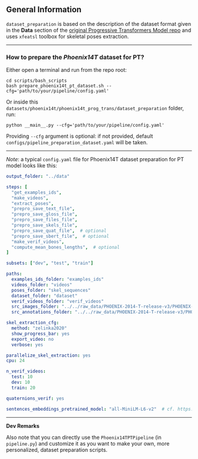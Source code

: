 ## General Information

`dataset_preparation` is based on the description of the dataset format given in the **Data** section of the 
[original Progressive Transformers Model repo](https://github.com/BenSaunders27/ProgressiveTransformersSLP)
and uses `xfeatsl` toolbox for skeletal poses extraction.

---
### How to prepare the *Phoenix14T* dataset for PT?

Either open a terminal and run from the repo root:

```commandline
cd scripts/bash_scripts
bash prepare_phoenix14t_pt_dataset.sh --cfg='path/to/your/pipeline/config.yaml'
```

Or inside this `datasets/phoenix14t/phoenix14t_prog_trans/dataset_preparation` folder,
run:

```commandline
python __main__.py --cfg='path/to/your/pipeline/config.yaml'
```

Providing `--cfg` argument is optional: if not provided, 
default `configs/pipeline_preparation_dataset.yaml` will be taken.

---
*Note*:
a typical `config.yaml` file for Phoenix14T dataset preparation for PT model looks
like this:

```yaml
output_folder: "../data"

steps: [
  "get_examples_ids",
  "make_videos",
  "extract_poses",
  "prepro_save_text_file",
  "prepro_save_gloss_file",
  "prepro_save_files_file",
  "prepro_save_skels_file",
  "prepro_save_quat_file",  # optional
  "prepro_save_sbert_file",  # optional
  "make_verif_videos",
  "compute_mean_bones_lengths",  # optional
]

subsets: ["dev", "test", "train"]

paths:
  examples_ids_folder: "examples_ids"
  videos_folder: "videos"
  poses_folder: "skel_sequences"
  dataset_folder: "dataset"
  verif_videos_folder: "verif_videos"
  src_images_folder: "../../raw_data/PHOENIX-2014-T-release-v3/PHOENIX-2014-T/features/fullFrame-210x260px"
  src_annotations_folder: "../../raw_data/PHOENIX-2014-T-release-v3/PHOENIX-2014-T/annotations/manual"

skel_extraction_cfg:
  method: "zelinka2020"
  show_progress_bar: yes
  export_video: no
  verbose: yes

parallelize_skel_extraction: yes
cpu: 24

n_verif_videos:
  test: 10
  dev: 10
  train: 20

quaternions_verif: yes

sentences_embeddings_pretrained_model: "all-MiniLM-L6-v2"  # cf. https://www.sbert.net/docs/sentence_transformer/pretrained_models.html
```

---
**Dev Remarks**

Also note that you can directly use the `Phoenix14TPTPipeline` (in `pipeline.py`) 
and customize it as you want to make your own, more personalized, dataset 
preparation scripts.